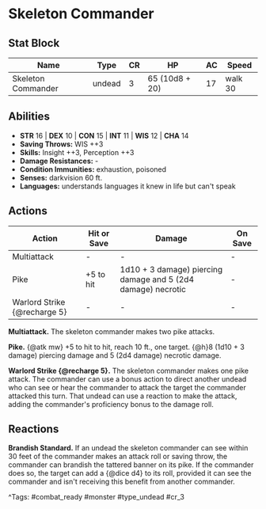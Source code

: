 # Skeleton Commander

## Stat Block

| Name | Type | CR | HP | AC | Speed |
|------|------|----|----|----|-------|
| Skeleton Commander | undead | 3 | 65 (10d8 + 20) | 17 | walk 30 |

## Abilities

- **STR** 16 | **DEX** 10 | **CON** 15 | **INT** 11 | **WIS** 12 | **CHA** 14
- **Saving Throws:** WIS ++3  
- **Skills:** Insight ++3, Perception ++3  
- **Damage Resistances:** -  
- **Condition Immunities:** exhaustion, poisoned  
- **Senses:** darkvision 60 ft.  
- **Languages:** understands languages it knew in life but can't speak


## Actions

| Action | Hit or Save | Damage | On Save |
|--------|--------------|--------|----------|
| Multiattack | - | - | - |
| Pike | +5 to hit | 1d10 + 3 damage) piercing damage and 5 (2d4 damage) necrotic | - |
| Warlord Strike {@recharge 5} | - | - | - |

**Multiattack.** The skeleton commander makes two pike attacks.

**Pike.** {@atk mw} +5 to hit to hit, reach 10 ft., one target. {@h}8 (1d10 + 3 damage) piercing damage and 5 (2d4 damage) necrotic damage.

**Warlord Strike {@recharge 5}.** The skeleton commander makes one pike attack. The commander can use a bonus action to direct another undead who can see or hear the commander to attack the target the commander attacked this turn. That undead can use a reaction to make the attack, adding the commander's proficiency bonus to the damage roll.

## Reactions

**Brandish Standard.** If an undead the skeleton commander can see within 30 feet of the commander makes an attack roll or saving throw, the commander can brandish the tattered banner on its pike. If the commander does so, the target can add a {@dice d4} to its roll, provided it can see the commander and isn't receiving this benefit from another commander.



^Tags: #combat_ready #monster #type_undead #cr_3